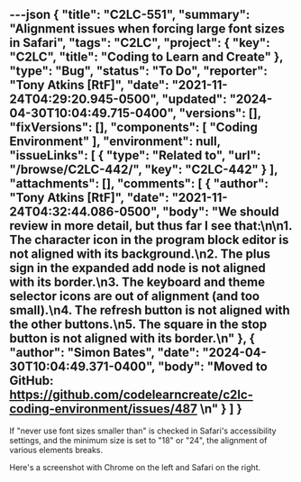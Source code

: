 ---json
{
  "title": "C2LC-551",
  "summary": "Alignment issues when forcing large font sizes in Safari",
  "tags": "C2LC",
  "project": {
    "key": "C2LC",
    "title": "Coding to Learn and Create"
  },
  "type": "Bug",
  "status": "To Do",
  "reporter": "Tony Atkins [RtF]",
  "date": "2021-11-24T04:29:20.945-0500",
  "updated": "2024-04-30T10:04:49.715-0400",
  "versions": [],
  "fixVersions": [],
  "components": [
    "Coding Environment"
  ],
  "environment": null,
  "issueLinks": [
    {
      "type": "Related to",
      "url": "/browse/C2LC-442/",
      "key": "C2LC-442"
    }
  ],
  "attachments": [],
  "comments": [
    {
      "author": "Tony Atkins [RtF]",
      "date": "2021-11-24T04:32:44.086-0500",
      "body": "We should review in more detail, but thus far I see that:\n\n1. The character icon in the program block editor is not aligned with its background.\n2. The plus sign in the expanded add node is not aligned with its border.\n3. The keyboard and theme selector icons are out of alignment (and too small).\n4. The refresh button is not aligned with the other buttons.\n5. The square in the stop button is not aligned with its border.\n"
    },
    {
      "author": "Simon Bates",
      "date": "2024-04-30T10:04:49.371-0400",
      "body": "Moved to GitHub: <https://github.com/codelearncreate/c2lc-coding-environment/issues/487>&#x20;\n"
    }
  ]
}
---
If "never use font sizes smaller than" is checked in Safari's accessibility settings, and the minimum size is set to "18" or "24", the alignment of various elements breaks.

Here's a screenshot with Chrome on the left and Safari on the right.

 

<!-- media: file 76059f45-ab2e-43db-a83e-415576f0f633 -->

        